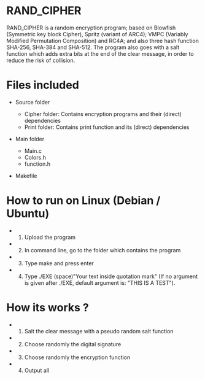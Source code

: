 # RAND_CIPHER
RAND_CIPHER is a random encryption program; based on Blowfish (Symmetric key block Cipher), Spritz (variant of ARC4); VMPC (Variably Modified Permutation Composition) and RC4A; and also three hash function SHA-256, SHA-384 and SHA-512. The program also goes with a salt function which adds extra bits at the end of the clear message, in order to reduce the risk of collision.

# Files included
- Source folder
  - Cipher folder: Contains encryption programs and their (direct) dependencies
  - Print folder: Contains print function and its (direct) dependencies
  
- Main folder
  - Main.c
  - Colors.h
  - function.h

- Makefile

# How to run on Linux (Debian / Ubuntu)
- 1) Upload the program
- 2) In command line, go to the folder which contains the program
- 3) Type make and press enter
- 4) Type ./EXE (space)"Your text inside quotation mark" (If no argument is given after ./EXE, default argument is: "THIS IS A TEST").

# How its works ?
- 1) Salt the clear message with a pseudo random salt function
- 2) Choose randomly the digital signature
- 3) Choose randomly the encryption function
- 4) Output all
